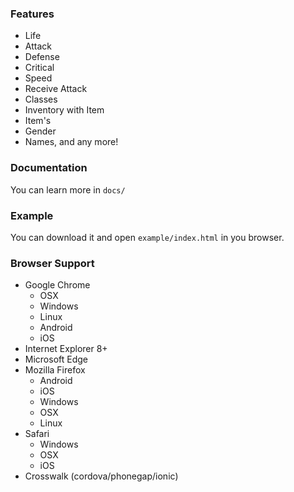 ### Features
* Life
* Attack
* Defense
* Critical
* Speed
* Receive Attack
* Classes
* Inventory with Item
* Item's
* Gender
* Names, and any more!

### Documentation
You can learn more in `docs/`

### Example
You can download it and open `example/index.html` in you browser.

### Browser Support
* Google Chrome
  * OSX
  * Windows
  * Linux
  * Android
  * iOS
* Internet Explorer 8+
* Microsoft Edge
* Mozilla Firefox
  * Android
  * iOS
  * Windows
  * OSX
  * Linux
* Safari
  * Windows
  * OSX
  * iOS
* Crosswalk (cordova/phonegap/ionic)

